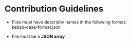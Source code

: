 # Contribution Guidelines

* Files must have descriptiv names in the following format:  
    kebab-case-format.json

* File must be a __JSON array__
